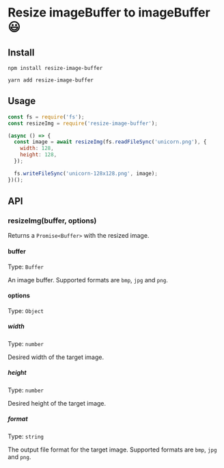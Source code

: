 # Resize imageBuffer to imageBuffer 😃

## Install

```
npm install resize-image-buffer

yarn add resize-image-buffer
```

## Usage

```js
const fs = require('fs');
const resizeImg = require('resize-image-buffer');

(async () => {
  const image = await resizeImg(fs.readFileSync('unicorn.png'), {
    width: 128,
    height: 128,
  });

  fs.writeFileSync('unicorn-128x128.png', image);
})();
```

## API

### resizeImg(buffer, options)

Returns a `Promise<Buffer>` with the resized image.

#### buffer

Type: `Buffer`

An image buffer. Supported formats are `bmp`, `jpg` and `png`.

#### options

Type: `Object`

##### width

Type: `number`

Desired width of the target image.

##### height

Type: `number`

Desired height of the target image.

##### format

Type: `string`

The output file format for the target image. Supported formats are `bmp`, `jpg` and `png`.
